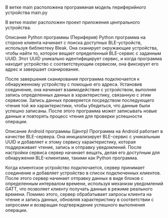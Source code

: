 
В ветке main расположена программная модель периферийного устройства main.py
  
В ветке master расположен проект приложения центрального устройства. 


Описание Python программы (Периферия)
Python программа на стороне клиента начинает с поиска доступных BLE-устройств, используя библиотеку Bleak. Она сканирует окружающие устройства, чтобы найти то, которое вещает определенный BLE-сервис с заданным UUID. Этот UUID уникально идентифицирует сервис, и когда программа находит устройство с соответствующим сервисом, она фиксирует его адрес и завершает сканирование.

После завершения сканирования программа подключается к обнаруженному устройству с помощью его адреса. Установив соединение, она начинает взаимодействие с устройством, выполняя запись определенных данных в характеристику, связанную с этим сервисом. Запись данных проверяется посредством последующего чтения той же характеристики, чтобы убедиться, что данные были успешно записаны. После этого программа может записывать новые данные и повторять процесс чтения для проверки успешности операции.

Описание Android программы (Центр)
Программа на Android работает в качестве BLE-сервера. Она инициализирует BLE-сервис с уникальным UUID и добавляет к этому сервису характеристику, которая поддерживает чтение, запись и отправку уведомлений. После настройки сервиса сервер начинает вещать, делая его доступным для обнаружения BLE-клиентами, такими как Python программа.

Когда клиентское устройство подключается, сервер принимает соединение и добавляет устройство в список подключенных клиентов. После этого сервер начинает отправку данных в виде блоков с определенным интервалом времени, используя механизм уведомлений GATT, что позволяет клиенту получать данные в режиме реального времени. Помимо этого, сервер обрабатывает запросы клиента на чтение и запись данных, обновляя характеристику в соответствии с запросами и возвращая подтверждение успешного выполнения операции.
